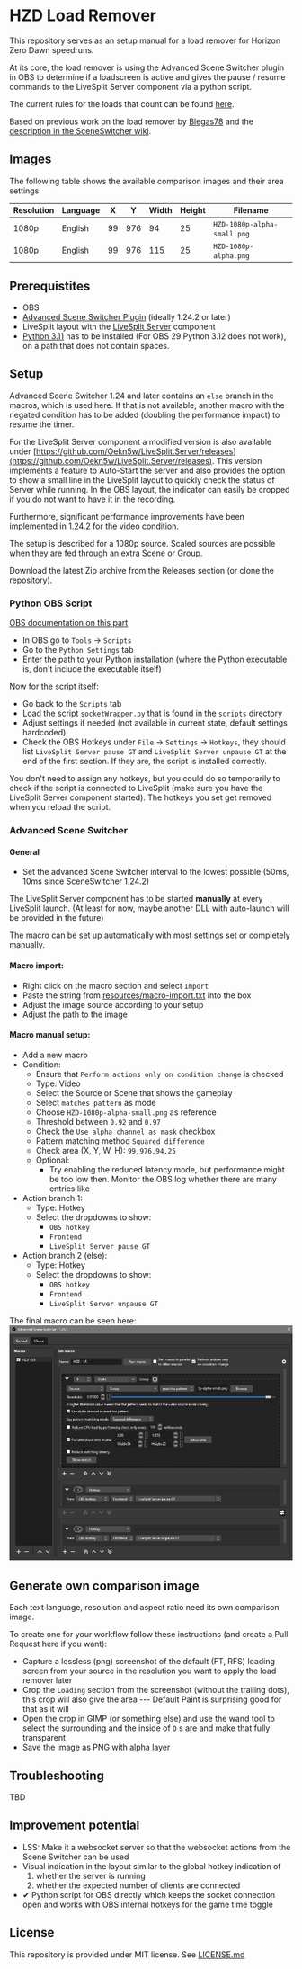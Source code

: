 # HZD Load Remover

This repository serves as an setup manual for a load remover for Horizon Zero Dawn speedruns.

At its core, the load remover is using the Advanced Scene Switcher plugin in OBS to determine if a loadscreen is active and gives the pause / resume commands to the LiveSplit Server component via a python script.

The current rules for the loads that count can be found [here](https://www.speedrun.com/hzd/guides/6atmp).

Based on previous work on the load remover by [Blegas78](https://github.com/blegas78/autoSplitters) and the [description in the SceneSwitcher wiki](https://github.com/WarmUpTill/SceneSwitcher/wiki/Activate-overlay-to-hide-parts-of-the-screen).

## Images

The following table shows the available comparison images and their area settings

| Resolution | Language | X | Y | Width | Height | Filename |
|---|---|---|---|---|---|---|
| 1080p | English | 99 | 976 | 94 | 25 | `HZD-1080p-alpha-small.png` |
| 1080p | English | 99 | 976 | 115 | 25 | `HZD-1080p-alpha.png` |

## Prerequistites
* OBS
* [Advanced Scene Switcher Plugin](https://github.com/WarmUpTill/SceneSwitcher/) (ideally 1.24.2 or later)
* LiveSplit layout with the [LiveSplit Server](https://github.com/LiveSplit/LiveSplit.Server#install) component
* [Python 3.11](https://www.python.org/downloads/windows/) has to be installed (For OBS 29 Python 3.12 does not work), on a path that does not contain spaces.

## Setup
Advanced Scene Switcher 1.24 and later contains an `else` branch in the macros, which is used here. If that is not available, another macro with the negated condition has to be added (doubling the performance impact) to resume the timer.

For the LiveSplit Server component a modified version is also available under [https://github.com/Oekn5w/LiveSplit.Server/releases](https://github.com/Oekn5w/LiveSplit.Server/releases). This version implements a feature to Auto-Start the server and also provides the option to show a small line in the LiveSplit layout to quickly check the status of Server while running. In the OBS layout, the indicator can easily be cropped if you do not want to have it in the recording.

Furthermore, significant performance improvements have been implemented in 1.24.2 for the video condition.

The setup is described for a 1080p source. Scaled sources are possible when they are fed through an extra Scene or Group.

Download the latest Zip archive from the Releases section (or clone the repository).

### Python OBS Script

[OBS documentation on this part](https://obsproject.com/wiki/Getting-Started-With-OBS-Scripting)
* In OBS go to `Tools` -> `Scripts`
* Go to the `Python Settings` tab
* Enter the path to your Python installation (where the Python executable is, don't include the executable itself)

Now for the script itself:
* Go back to the `Scripts` tab
* Load the script `socketWrapper.py` that is found in the `scripts` directory
* Adjust settings if needed (not available in current state, default settings hardcoded)
* Check the OBS Hotkeys under `File` -> `Settings` -> `Hotkeys`, they should list `LiveSplit Server pause GT` and `LiveSplit Server unpause GT` at the end of the first section. If they are, the script is installed correctly.

You don't need to assign any hotkeys, but you could do so temporarily to check if the script is connected to LiveSplit (make sure you have the LiveSplit Server component started). The hotkeys you set get removed when you reload the script.

### Advanced Scene Switcher

#### General
* Set the advanced Scene Switcher interval to the lowest possible (50ms, 10ms since SceneSwitcher 1.24.2)

The LiveSplit Server component has to be started __manually__ at every LiveSplit launch. (At least for now, maybe another DLL with auto-launch will be provided in the future)

The macro can be set up automatically with most settings set or completely manually.

#### Macro import:
* Right click on the macro section and select `Import`
* Paste the string from [resources/macro-import.txt](resources/macro-import.txt) into the box
* Adjust the image source according to your setup
* Adjust the path to the image 

#### Macro manual setup:
* Add a new macro
* Condition:
  * Ensure that `Perform actions only on condition change` is checked
  * Type: Video
  * Select the Source or Scene that shows the gameplay
  * Select `matches pattern` as mode
  * Choose `HZD-1080p-alpha-small.png` as reference
  * Threshold between `0.92` and `0.97`
  * Check the `Use alpha channel as mask` checkbox
  * Pattern matching method `Squared difference`
  * Check area (X, Y, W, H): `99,976,94,25`
  * Optional:
    * Try enabling the reduced latency mode, but performance might be too low then. Monitor the OBS log whether there are many entries like 
* Action branch 1:
  * Type: Hotkey
  * Select the dropdowns to show:
    * `OBS hotkey`
    * `Frontend`
    * `LiveSplit Server pause GT`
* Action branch 2 (else):
  * Type: Hotkey
  * Select the dropdowns to show:
    * `OBS hotkey`
    * `Frontend`
    * `LiveSplit Server unpause GT`

The final macro can be seen here:
![macro setup](./resources/adv-setup.png)

## Generate own comparison image

Each text language, resolution and aspect ratio need its own comparison image.

To create one for your workflow follow these instructions (and create a Pull Request here if you want):

* Capture a lossless (png) screenshot of the default (FT, RFS) loading screen from your source in the resolution you want to apply the load remover later
* Crop the `Loading` section from the screenshot (without the trailing dots), this crop will also give the area --- Default Paint is surprising good for that as it will 
* Open the crop in GIMP (or something else) and use the wand tool to select the surrounding and the inside of `O` s are and make that fully transparent
* Save the image as PNG with alpha layer

## Troubleshooting

TBD

## Improvement potential

* LSS: Make it a websocket server so that the websocket actions from the Scene Switcher can be used
* Visual indication in the layout similar to the global hotkey indication of
  1. whether the server is running
  2. whether the expected number of clients are connected
* ✔ Python script for OBS directly which keeps the socket connection open and works with OBS internal hotkeys for the game time toggle

## License

This repository is provided under MIT license. See [LICENSE.md](/LICENSE.md)
